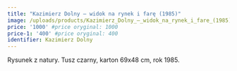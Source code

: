 ```yaml
---
title: "Kazimierz Dolny – widok na rynek i farę (1985)"
image: /uploads/products/Kazimierz_Dolny_–_widok_na_rynek_i_fare_(1985).jpg
price: '1000' #price oryginal: 1000
price-1: '400' #price oryginal: 400
identifier: Kazimierz Dolny
---
```


Rysunek z natury. Tusz czarny, karton 69x48 cm, rok 1985.
